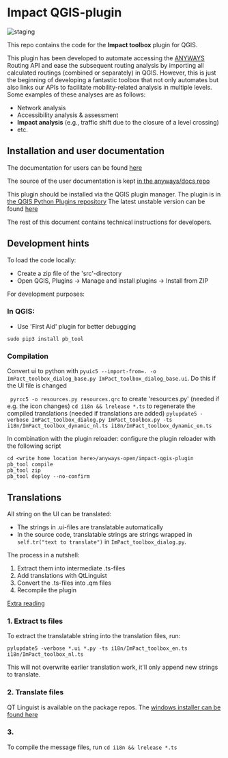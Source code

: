 
Impact QGIS-plugin
==================


![staging](https://github.com/anyways-open/impact-qgis-plugin/workflows/staging/badge.svg)  

This repo contains the code for the **Impact toolbox** plugin for QGIS.

This plugin has been developed to automate accessing the [ANYWAYS](https://www.anyways.eu) Routing API and ease the subsequent routing analysis by importing all calculated routings (combined or separately) in QGIS. However, this is just the beginning of developing a fantastic toolbox that not only automates but also links our APIs to facilitate mobility-related analysis in multiple levels. Some examples of these analyses are as follows:
- Network analysis
- Accessibility analysis & assessment
- **Impact analysis** (e.g., traffic shift due to the closure of a level crossing)
- etc.

Installation and user documentation
-----------------------------------

The documentation for users can be found [here](https://docs.anyways.eu/qgis-plugin/)

The source of the user documentation is kept [in the anyways/docs repo](https://github.com/anyways-open/docs/tree/develop/src/qgis-plugin)

This plugin should be installed via the QGIS plugin manager. The plugin is in [the QGIS Python Plugins repository](https://plugins.qgis.org/plugins/anyways_impact_toolbox/)
The latest unstable version can be found [here](https://github.com/anyways-open/impact-qgis-plugin/releases)

The rest of this document contains technical instructions for developers.

Development hints
-----------------

To load the code locally:

- Create a zip file of the 'src'-directory
- Open QGIS, Plugins -> Manage and install plugins -> Install from ZIP

For development purposes:

### In QGIS:

- Use 'First Aid' plugin for better debugging

`sudo pip3 install pb_tool` 

### Compilation

Convert ui to python with `pyuic5 --import-from=. -o ImPact_toolbox_dialog_base.py ImPact_toolbox_dialog_base.ui`. Do this if the UI file is changed

` pyrcc5 -o resources.py resources.qrc` to create 'resources.py' (needed if e.g. the icon changes)
`cd i18n && lrelease *.ts` to regenerate the compiled translations (needed if translations are added)
`pylupdate5 -verbose ImPact_toolbox_dialog.py ImPact_toolbox.py -ts i18n/ImPact_toolbox_dynamic_nl.ts i18n/ImPact_toolbox_dynamic_en.ts`

In combination with the plugin reloader: configure the plugin reloader with the following script

```
cd <write home location here>/anyways-open/impact-qgis-plugin
pb_tool compile
pb_tool zip
pb_tool deploy --no-confirm
```

## Translations

All string on the UI can be translated:

- The strings in .ui-files are translatable automatically
- In the source code, translatable strings are strings wrapped in `self.tr("text to translate")` in `ImPact_toolbox_dialog.py`.

The process in a nutshell:

1. Extract them into intermediate .ts-files
2. Add translations with QtLinguist 
3. Convert the .ts-files into .qm files
4. Recompile the plugin

[Extra reading](https://doc.qt.io/qt-5/linguist-overview.html)


### 1. Extract ts files

To extract the translatable string into the translation files, run:

```pylupdate5 -verbose *.ui *.py -ts i18n/ImPact_toolbox_en.ts i18n/ImPact_toolbox_nl.ts```

This will not overwrite earlier translation work, it'll only append new strings to translate.


### 2. Translate files

QT Linguist is available on the package repos.
The [windows installer can be found here](https://download.qt.io/linguist_releases/qtlinguistinstaller-5.12.2.exe.mirrorlist)

### 3.

To compile the message files, run `cd i18n && lrelease *.ts`

